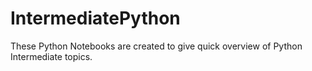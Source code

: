 # IntermediatePython
These Python Notebooks are created to give quick overview of Python Intermediate topics. 
